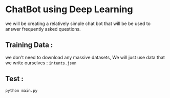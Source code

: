 # **ChatBot using Deep Learning** 
we will be creating a relatively simple chat bot that will be be used to answer frequently asked questions.

## **Training Data :**
we don't need to download any massive datasets, We will just use data that we write ourselves :
`intents.json`
## **Test :**
`python main.py`


